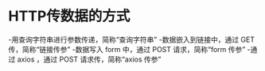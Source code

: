 # HTTP传数据的方式

-用查询字符串进行参数传递，简称“查询字符串”
-数据嵌入到链接中，通过 GET 传，简称“链接传参”
-数据写入 form 中，通过 POST 请求，简称“form 传参”
-通过 axios ，通过 POST 请求传，简称“axios 传参”

